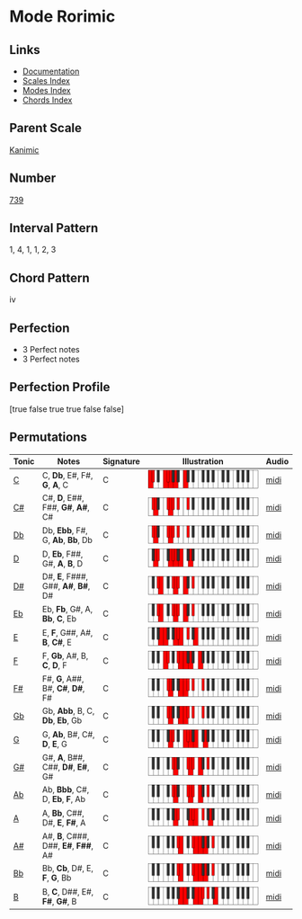 # Mode Rorimic

## Links

- [Documentation](index.md)
- [Scales Index](Scales.md)
- [Modes Index](Modes.md)
- [Chords Index](Chords.md)

## Parent Scale

[Kanimic](ScaleKanimic.md)

## Number

[739](https://ianring.com/musictheory/scales/739)

## Interval Pattern

1, 4, 1, 1, 2, 3

## Chord Pattern

iv

## Perfection

- 3 Perfect notes
- 3 Perfect notes

## Perfection Profile

[true false true true false false]

## Permutations

| Tonic | Notes | Signature | Illustration | Audio |
|-------|-------|-----------|--------------|-------|
| [C](ModeCNaturalRorimic.md) | C, **Db**, E#, F#, **G**, **A**, C | C | ![CNaturalRorimic](ModeCNaturalRorimic.png) | [midi](https://github.com/edipermadi/music/blob/main/docs/ModeCNaturalRorimic.mid?raw=true) |
| [C#](ModeCSharpRorimic.md) | C#, **D**, E##, F##, **G#**, **A#**, C# | C | ![CSharpRorimic](ModeCSharpRorimic.png) | [midi](https://github.com/edipermadi/music/blob/main/docs/ModeCSharpRorimic.mid?raw=true) |
| [Db](ModeDFlatRorimic.md) | Db, **Ebb**, F#, G, **Ab**, **Bb**, Db | C | ![DFlatRorimic](ModeDFlatRorimic.png) | [midi](https://github.com/edipermadi/music/blob/main/docs/ModeDFlatRorimic.mid?raw=true) |
| [D](ModeDNaturalRorimic.md) | D, **Eb**, F##, G#, **A**, **B**, D | C | ![DNaturalRorimic](ModeDNaturalRorimic.png) | [midi](https://github.com/edipermadi/music/blob/main/docs/ModeDNaturalRorimic.mid?raw=true) |
| [D#](ModeDSharpRorimic.md) | D#, **E**, F###, G##, **A#**, **B#**, D# | C | ![DSharpRorimic](ModeDSharpRorimic.png) | [midi](https://github.com/edipermadi/music/blob/main/docs/ModeDSharpRorimic.mid?raw=true) |
| [Eb](ModeEFlatRorimic.md) | Eb, **Fb**, G#, A, **Bb**, **C**, Eb | C | ![EFlatRorimic](ModeEFlatRorimic.png) | [midi](https://github.com/edipermadi/music/blob/main/docs/ModeEFlatRorimic.mid?raw=true) |
| [E](ModeENaturalRorimic.md) | E, **F**, G##, A#, **B**, **C#**, E | C | ![ENaturalRorimic](ModeENaturalRorimic.png) | [midi](https://github.com/edipermadi/music/blob/main/docs/ModeENaturalRorimic.mid?raw=true) |
| [F](ModeFNaturalRorimic.md) | F, **Gb**, A#, B, **C**, **D**, F | C | ![FNaturalRorimic](ModeFNaturalRorimic.png) | [midi](https://github.com/edipermadi/music/blob/main/docs/ModeFNaturalRorimic.mid?raw=true) |
| [F#](ModeFSharpRorimic.md) | F#, **G**, A##, B#, **C#**, **D#**, F# | C | ![FSharpRorimic](ModeFSharpRorimic.png) | [midi](https://github.com/edipermadi/music/blob/main/docs/ModeFSharpRorimic.mid?raw=true) |
| [Gb](ModeGFlatRorimic.md) | Gb, **Abb**, B, C, **Db**, **Eb**, Gb | C | ![GFlatRorimic](ModeGFlatRorimic.png) | [midi](https://github.com/edipermadi/music/blob/main/docs/ModeGFlatRorimic.mid?raw=true) |
| [G](ModeGNaturalRorimic.md) | G, **Ab**, B#, C#, **D**, **E**, G | C | ![GNaturalRorimic](ModeGNaturalRorimic.png) | [midi](https://github.com/edipermadi/music/blob/main/docs/ModeGNaturalRorimic.mid?raw=true) |
| [G#](ModeGSharpRorimic.md) | G#, **A**, B##, C##, **D#**, **E#**, G# | C | ![GSharpRorimic](ModeGSharpRorimic.png) | [midi](https://github.com/edipermadi/music/blob/main/docs/ModeGSharpRorimic.mid?raw=true) |
| [Ab](ModeAFlatRorimic.md) | Ab, **Bbb**, C#, D, **Eb**, **F**, Ab | C | ![AFlatRorimic](ModeAFlatRorimic.png) | [midi](https://github.com/edipermadi/music/blob/main/docs/ModeAFlatRorimic.mid?raw=true) |
| [A](ModeANaturalRorimic.md) | A, **Bb**, C##, D#, **E**, **F#**, A | C | ![ANaturalRorimic](ModeANaturalRorimic.png) | [midi](https://github.com/edipermadi/music/blob/main/docs/ModeANaturalRorimic.mid?raw=true) |
| [A#](ModeASharpRorimic.md) | A#, **B**, C###, D##, **E#**, **F##**, A# | C | ![ASharpRorimic](ModeASharpRorimic.png) | [midi](https://github.com/edipermadi/music/blob/main/docs/ModeASharpRorimic.mid?raw=true) |
| [Bb](ModeBFlatRorimic.md) | Bb, **Cb**, D#, E, **F**, **G**, Bb | C | ![BFlatRorimic](ModeBFlatRorimic.png) | [midi](https://github.com/edipermadi/music/blob/main/docs/ModeBFlatRorimic.mid?raw=true) |
| [B](ModeBNaturalRorimic.md) | B, **C**, D##, E#, **F#**, **G#**, B | C | ![BNaturalRorimic](ModeBNaturalRorimic.png) | [midi](https://github.com/edipermadi/music/blob/main/docs/ModeBNaturalRorimic.mid?raw=true) |
